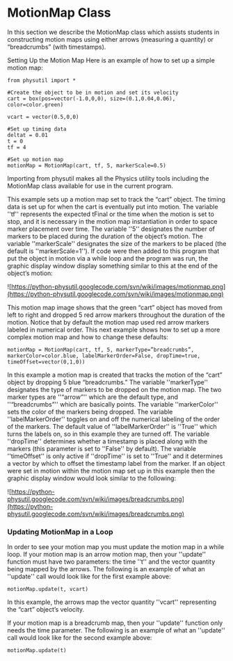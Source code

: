 # MotionMap Class #

In this section we describe the MotionMap class which assists students in constructing motion maps using either arrows (measuring a quantity) or “breadcrumbs” (with timestamps).

Setting Up the Motion Map
Here is an example of how to set up a simple motion map:

```
from physutil import *

#Create the object to be in motion and set its velocity
cart = box(pos=vector(-1.0,0,0), size=(0.1,0.04,0.06), color=color.green)

vcart = vector(0.5,0,0)
	
#Set up timing data
deltat = 0.01
t = 0
tf = 4

#Set up motion map
motionMap = MotionMap(cart, tf, 5, markerScale=0.5)
```

Importing from physutil makes all the Physics utility tools including the MotionMap class available for use in the current program.

This example sets up a motion map set to track the “cart” object. The timing data is set up for when the cart is eventually put into motion. The variable ''tf'' represents the expected tFinal or the time when the motion is set to stop, and it is necessary in the motion map instantiation in order to space marker placement over time. The variable ''5'' designates the number of markers to be placed during the duration of the object’s motion. The variable ''markerScale'' designates the size of the markers to be placed (the default is ''markerScale=1''). If code were then added to this program that put the object in motion via a while loop and the program was run, the graphic display window display something similar to this at the end of the object’s motion:

![https://python-physutil.googlecode.com/svn/wiki/images/motionmap.png](https://python-physutil.googlecode.com/svn/wiki/images/motionmap.png)

This motion map image shows that the green “cart” object has moved from left to right and dropped 5 red arrow markers throughout the duration of the motion. Notice that by default the motion map used red arrow markers labeled in numerical order. This next example shows how to set up a more complex motion map and how to change these defaults:


```
motionMap = MotionMap(cart, tf, 5, markerType=”breadcrumbs”, markerColor=color.blue, labelMarkerOrder=False, dropTime=true, timeOffset=vector(0,1,0))
```

In this example a motion map is created that tracks the motion of the “cart” object by dropping 5 blue “breadcrumbs.” The variable ''markerType'' designates the type of markers to be dropped on the motion map. The two marker types are ''“arrow”'' which are the default type, and ''“breadcrumbs”'' which are basically points. The variable ''markerColor'' sets the color of the markers being dropped. The variable ''labelMarkerOrder'' toggles on and off the numerical labeling of the order of the markers. The default value of ''labelMarkerOrder'' is ''True'' which turns the labels on, so in this example they are turned off. The variable ''dropTime'' determines whether a timestamp is placed along with the markers (this parameter is set to ''False'' by default). The variable ''timeOffset'' is only active if ''dropTime'' is set to ''True'' and it determines a vector by which to offset the timestamp label from the marker. If an object were set in motion within the motion map set up in this example then the graphic display window would look similar to the following:

![https://python-physutil.googlecode.com/svn/wiki/images/breadcrumbs.png](https://python-physutil.googlecode.com/svn/wiki/images/breadcrumbs.png)

### Updating MotionMap in a Loop ###

In order to see your motion map you must update the motion map in a while loop. If your motion map is an arrow motion map, then your ''update'' function must have two parameters: the time ''t'' and the vector quantity being mapped by the arrows. The following is an example of what an ''update'' call would look like for the first example above:

```
motionMap.update(t, vcart)
```

In this example, the arrows map the vector quantity ''vcart'' representing the “cart” object’s velocity.

If your motion map is a breadcrumb map, then your ''update'' function only needs the time parameter. The following is an example of what an ''update'' call would look like for the second example above:

```
motionMap.update(t)
```